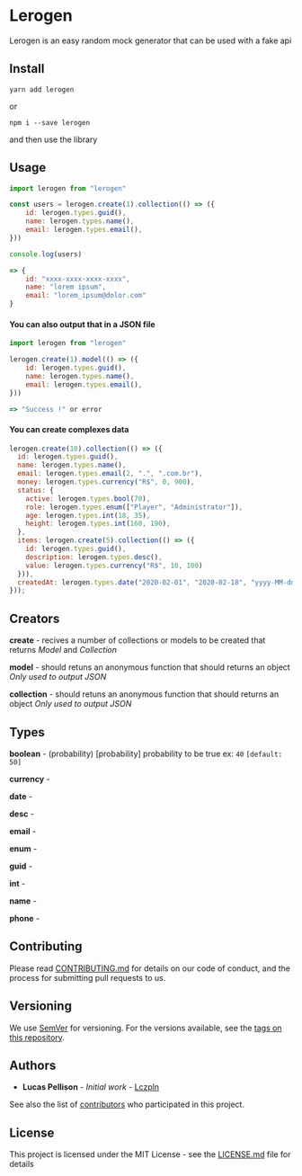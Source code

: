 # Lerogen

Lerogen is an easy random mock generator that can be used with a fake api

## Install

```
yarn add lerogen
```

or

```
npm i --save lerogen
```

and then use the library

## Usage

```js
import lerogen from "lerogen"

const users = lerogen.create(1).collection(() => ({
    id: lerogen.types.guid(),
    name: lerogen.types.name(),
    email: lerogen.types.email(),
}))

console.log(users)

=> {
    id: "xxxx-xxxx-xxxx-xxxx",
    name: "lorem ipsum",
    email: "lorem_ipsum@dolor.com"
}
```

#### You can also output that in a JSON file


```js
import lerogen from "lerogen"

lerogen.create(1).model(() => ({
    id: lerogen.types.guid(),
    name: lerogen.types.name(),
    email: lerogen.types.email(),
}))

=> "Success !" or error
```

#### You can create complexes data

```js
lerogen.create(10).collection(() => ({
  id: lerogen.types.guid(),
  name: lerogen.types.name(),
  email: lerogen.types.email(2, ".", ".com.br"),
  money: lerogen.types.currency("R$", 0, 900),
  status: {
    active: lerogen.types.bool(70),
    role: lerogen.types.enum(["Player", "Administrator"]),
    age: lerogen.types.int(18, 35),
    height: lerogen.types.int(160, 190),
  },
  items: lerogen.create(5).collection(() => ({
    id: lerogen.types.guid(),
    description: lerogen.types.desc(),
    value: lerogen.types.currency("R$", 10, 100)
  })),
  createdAt: lerogen.types.date("2020-02-01", "2020-02-18", "yyyy-MM-dd HH:mm")
}));
```

## Creators

**create** - recives a number of collections or models to be created that returns *Model* and *Collection*

**model** - should retuns an anonymous function that should returns an object *Only used to output JSON*

**collection** - should retuns an anonymous function that should returns an object *Only used to output JSON*

## Types

**boolean** - (probability) [probability] probability to be true ex: `40` `[default: 50]`

**currency** -

**date** -

**desc** -

**email** -

**enum** -

**guid** -

**int** -

**name** -

**phone** -

## Contributing

Please read [CONTRIBUTING.md](https://gist.github.com/PurpleBooth/b24679402957c63ec426) for details on our code of conduct, and the process for submitting pull requests to us.

## Versioning

We use [SemVer](http://semver.org/) for versioning. For the versions available, see the [tags on this repository](https://github.com/your/project/tags). 

## Authors

* **Lucas Pellison** - *Initial work* - [Lczpln](https://github.com/lczpln)

See also the list of [contributors](https://github.com/your/project/contributors) who participated in this project.

## License

This project is licensed under the MIT License - see the [LICENSE.md](LICENSE.md) file for details
